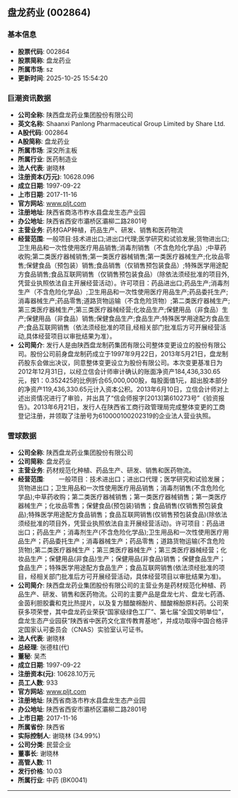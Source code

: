 ## 盘龙药业 (002864)

### 基本信息

- **股票代码**: 002864
- **股票简称**: 盘龙药业
- **所属市场**: sz
- **更新时间**: 2025-10-25 15:54:20

### 巨潮资讯数据

- **公司全称**: 陕西盘龙药业集团股份有限公司
- **英文名称**: Shaanxi Panlong Pharmaceutical Group Limited by Share Ltd.
- **A股代码**: 002864
- **A股简称**: 盘龙药业
- **所属市场**: 深交所主板
- **所属行业**: 医药制造业
- **法人代表**: 谢晓林
- **注册资本(万元)**: 10628.096
- **成立日期**: 1997-09-22
- **上市日期**: 2017-11-16
- **官方网站**: www.pljt.com
- **注册地址**: 陕西省商洛市柞水县盘龙生态产业园
- **办公地址**: 陕西省西安市灞桥区灞柳二路2801号
- **主营业务**: 药材GAP种植，药品生产、研发、销售和医药物流
- **经营范围**: 一般项目:技术进出口;进出口代理;医学研究和试验发展;货物进出口;卫生用品和一次性使用医疗用品销售;消毒剂销售（不含危险化学品）;中草药收购;第二类医疗器械销售;第一类医疗器械销售;第一类医疗器械生产;化妆品零售;保健食品（预包装）销售;食品销售（仅销售预包装食品）;特殊医学用途配方食品销售;食品互联网销售（仅销售预包装食品）（除依法须经批准的项目外,凭营业执照依法自主开展经营活动）。许可项目：药品进出口;药品生产;消毒剂生产（不含危险化学品）;卫生用品和一次性使用医疗用品生产;药品委托生产;消毒器械生产;药品零售;道路货物运输（不含危险货物）;第二类医疗器械生产;第三类医疗器械生产;第三类医疗器械经营;化妆品生产;保健用品（非食品）生产;保健用品（非食品）销售;保健食品生产;食品生产;特殊医学用途配方食品生产;食品互联网销售（依法须经批准的项目,经相关部门批准后方可开展经营活动,具体经营项目以审批结果为准）。
- **公司简介**: 发行人是由陕西盘龙制药集团有限公司整体变更设立的股份有限公司。股份公司前身盘龙制药成立于1997年9月22日，2013年5月21日，盘龙制药股东会做出决议，同意整体变更设立为股份有限公司。本次变更基准日为2012年12月31日，以经立信会计师审计确认的账面净资产184,436,330.65元，按1：0.352425的比例折合65,000,000股，每股面值1元，超出股本部分的净资产119,436,330.65元计入资本公积。2013年6月10日，立信会计师对上述出资情况进行了审验，并出具了“信会师报字[2013]第610273号”《验资报告》。2013年6月21日，发行人在陕西省工商行政管理局完成整体变更的工商登记注册，并领取了注册号为610000100202319的企业法人营业执照。

### 雪球数据

- **公司全称**: 陕西盘龙药业集团股份有限公司
- **公司简称**: 盘龙药业
- **主营业务**: 药材规范化种植、药品生产、研发、销售和医药物流。
- **经营范围**: 　　一般项目：技术进出口；进出口代理；医学研究和试验发展；货物进出口；卫生用品和一次性使用医疗用品销售；消毒剂销售(不含危险化学品);中草药收购；第二类医疗器械销售；第一类医疗器械销售；第一类医疗器械生产；化妆品零售；保健食品(预包装)销售；食品销售(仅销售预包装食品);特殊医学用途配方食品销售；食品互联网销售(仅销售预包装食品)(除依法须经批准的项目外，凭营业执照依法自主开展经营活动)。许可项目：药品进出口；药品生产；消毒剂生产(不含危险化学品);卫生用品和一次性使用医疗用品生产；药品委托生产；消毒器械生产；药品零售；道路货物运输(不含危险货物);第二类医疗器械生产；第三类医疗器械生产；第三类医疗器械经营；化妆品生产；保健用品(非食品)生产；保健用品(非食品)销售；保健食品生产；食品生产；特殊医学用途配方食品生产；食品互联网销售(依法须经批准的项目，经相关部门批准后方可开展经营活动，具体经营项目以审批结果为准)。
- **公司简介**: 陕西盘龙药业集团股份有限公司的主营业务是药材规范化种植、药品生产、研发、销售和医药物流。公司的主要产品是盘龙七片、盘龙七药酒、金茵利胆胶囊和克比热提片，以及复方醋酸棉酚片、醋酸棉酚原料药。公司荣获多项荣誉，其中盘龙药业荣获“国家级绿色工厂”、第七届“全国文明单位”，盘龙生态产业园获“陕西省中医药文化宣传教育基地”，并成功取得中国合格评定国家认可委员会（CNAS）实验室认可证书。
- **法人代表**: 谢晓林
- **总经理**: 张德柱(代)
- **董秘**: 吴杰
- **成立日期**: 1997-09-22
- **注册资本(元)**: 10628.10万元
- **员工人数**: 933
- **官方网站**: www.pljt.com
- **注册地址**: 陕西省商洛市柞水县盘龙生态产业园
- **办公地址**: 陕西省西安市灞桥区灞柳二路2801号
- **上市日期**: 2017-11-16
- **所属省份**: 陕西省
- **实际控制人**: 谢晓林 (34.99%)
- **公司分类**: 民营企业
- **董事长**: 谢晓林
- **高管人数**: 11
- **发行价格**: 10.03
- **所属行业**: 中药 (BK0041)

---